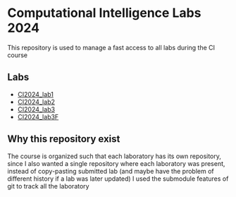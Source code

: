 # Computational Intelligence Labs 2024

This repository is used to manage a fast access to all labs during the CI course

## Labs

- [CI2024_lab1](CI2024_lab1/README.md)
- [CI2024_lab2](CI2024_lab2/README.md)
- [CI2024_lab3](CI2024_lab3/README.md)
- [CI2024_lab3F](CI2024_lab3F/README.md)


## Why this repository exist

The course is organized such that each laboratory has its own repository, since I also wanted a single repository where each laboratory was present, instead of copy-pasting submitted lab (and maybe have the problem of different history if a lab was later updated) I used the submodule features of git to track all the laboratory

